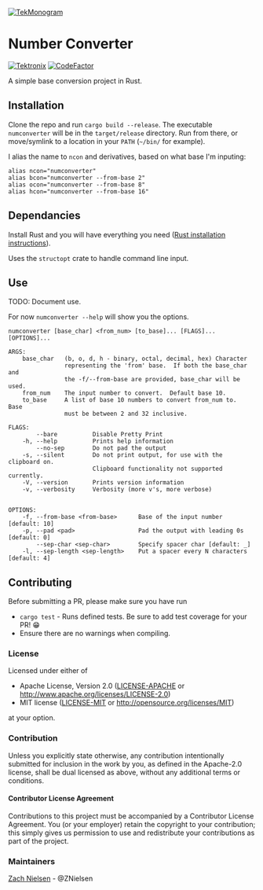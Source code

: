 [![TekMonogram](https://tektronix.github.io/media/tekmonogram.png)](https://github.com/tektronix)

# Number Converter
[![Tektronix](https://tektronix.github.io/media/TEK-opensource_badge.svg)](https://github.com/tektronix)  [![CodeFactor](https://www.codefactor.io/repository/github/tektronix/numconverter/badge)](https://www.codefactor.io/repository/github/tektronix/numconverter) 

A simple base conversion project in Rust.

## Installation
Clone the repo and run `cargo build --release`.  The executable `numconverter` will be in the `target/release` directory.  Run from there, or move/symlink to a location in your `PATH` (`~/bin/` for example).

I alias the name to `ncon` and derivatives, based on what base I'm inputing:
```
alias ncon="numconverter"
alias bcon="numconverter --from-base 2"
alias ocon="numconverter --from-base 8"
alias hcon="numconverter --from-base 16"
```

## Dependancies
Install Rust and you will have everything you need ([Rust installation instructions](https://www.rust-lang.org/tools/install)).

Uses the `structopt` crate to handle command line input.

## Use
TODO: Document use.

For now `numconverter --help` will show you the options.

```
numconverter [base_char] <from_num> [to_base]... [FLAGS]... [OPTIONS]...

ARGS:
    base_char   (b, o, d, h - binary, octal, decimal, hex) Character
                representing the 'from' base.  If both the base_char and
                the -f/--from-base are provided, base_char will be used.
    from_num    The input number to convert.  Default base 10.
    to_base     A list of base 10 numbers to convert from_num to.  Base
                must be between 2 and 32 inclusive.

FLAGS:
        --bare          Disable Pretty Print
    -h, --help          Prints help information
        --no-sep        Do not pad the output
    -s, --silent        Do not print output, for use with the clipboard on.
                        Clipboard functionality not supported currently.
    -V, --version       Prints version information
    -v, --verbosity     Verbosity (more v's, more verbose)


OPTIONS:
    -f, --from-base <from-base>      Base of the input number [default: 10]
    -p, --pad <pad>                  Pad the output with leading 0s [default: 0]
        --sep-char <sep-char>        Specify spacer char [default: _]
    -l, --sep-length <sep-length>    Put a spacer every N characters [default: 4]
```


## Contributing
Before submitting a PR, please make sure you have run
* `cargo test` - Runs defined tests.  Be sure to add test coverage for your PR! 😁
* Ensure there are no warnings when compiling.

### License

Licensed under either of
 * Apache License, Version 2.0 ([LICENSE-APACHE](LICENSE-APACHE) or http://www.apache.org/licenses/LICENSE-2.0)
 * MIT license ([LICENSE-MIT](LICENSE-MIT) or http://opensource.org/licenses/MIT)

at your option.

### Contribution

Unless you explicitly state otherwise, any contribution intentionally submitted
for inclusion in the work by you, as defined in the Apache-2.0 license, shall be dual licensed as above, without any
additional terms or conditions.

#### Contributor License Agreement
Contributions to this project must be accompanied by a Contributor License Agreement. You (or your employer) retain the copyright to your contribution; this simply gives us permission to use and redistribute your contributions as part of the project.

### Maintainers
[Zach Nielsen](https://github.com/ZNielsen) - @ZNielsen
